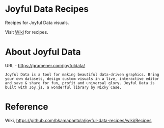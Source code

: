 # Joyful Data Recipes
Recipes for Joyful Data visuals.

Visit [Wiki](https://github.com/bkamapantula/joyful-data-recipes/wiki/Recipes) for recipes.

# About Joyful Data

URL - https://gramener.com/joyfuldata/

```text
Joyful Data is a tool for making beautiful data-driven graphics. Bring your own datasets, design custom visuals in a live, interactive editor and save & share for fun, profit and universal glory. Joyful Data is built with Joy.js, a wonderful library by Nicky Case.
```

# Reference

Wiki, https://github.com/bkamapantula/joyful-data-recipes/wiki/Recipes
